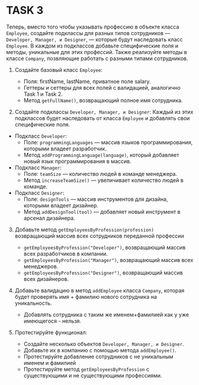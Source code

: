 # TASK 3

Теперь, вместо того чтобы указывать профессию в объекте класса `Employee`,
создайте подклассы для разных типов сотрудников — `Developer, Manager, и Designer`, — которые будут наследовать класс `Employee`.
В каждом из подклассов добавьте специфические поля и методы, уникальные для этих профессий.
Также реализуйте методы в классе `Company`, позвляющие работать с разными типами сотрудников.

1. Создайте базовый класс `Employee`:

   - Поля: firstName, lastName, приватное поле salary.
   - Геттеры и сеттеры для всех полей с валидацией, аналогично Task 1 и Task 2.
   - Метод `getFullName()`, возвращающий полное имя сотрудника.

2. Создайте подклассы `Developer, Manager, и Designer`: Каждый из этих подклассов будет наследовать от класса `Employee`
   и добавлять свои специфические поля.

- Подкласс `Developer`:
  - Поле: `programmingLanguages` — массив языков программирования, которыми владеет разработчик.
  - Метод `addProgrammingLanguage(language)`, который добавляет новый язык программирования в массив.
- Подкласс `Manager`:
  - Поле: `teamSize` — количество людей в команде менеджера.
  - Метод `increaseTeamSize()` — увеличивает количество людей в команде.
- Подкласс `Designer`:
  - Поле: `designTools` — массив инструментов для дизайна, которыми владеет дизайнер.
  - Метод `addDesignTool(tool)` — добавляет новый инструмент в арсенал дизайнера.

3. Добавьте метод `getEmployeesByProfession(profession)` возвращающий массив всех сотрудников переданной профессии

   - `getEmployeesByProfession("Developer")`, возвращающий массив всех разработчиков в компании.
   - `getEmployeesByProfession("Manager")`, возвращающий массив всех менеджеров.
   - `getEmployeesByProfession("Designer")`, возвращающий массив всех дизайнеров.

4. Добавьте валидацию в метод `addEmployee` класса `Company`, которая будет проверять имя + фамилию нового сотрудника на уникальность.

   - Добавлять сотрудника с таким же именем+фамилией как у уже имеющегося - нельзя.

5. Протестируйте функционал:
   - Создайте несколько объектов `Developer, Manager, и Designer`.
   - Добавьте их в компанию с помощью метода `addEmployee()`.
   - Протестируйте добавление сотрудников с не уникальным именем и фамилией
   - Протестируйте метод `getEmployeesByProfession` с существующими и не существующими профессиями.
